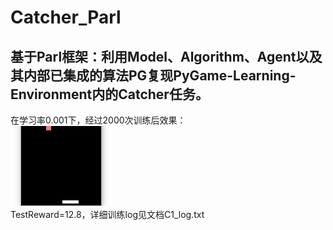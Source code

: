 # Catcher_Parl
基于Parl框架：利用Model、Algorithm、Agent以及其内部已集成的算法PG复现PyGame-Learning-Environment内的Catcher任务。
---
在学习率0.001下，经过2000次训练后效果：<br>
![](https://github.com/solution-cn/pic/blob/master/C2.gif)<br>
TestReward=12.8，详细训练log见文档C1_log.txt

